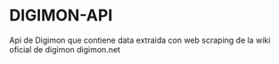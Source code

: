 # DIGIMON-API
Api de Digimon que contiene data extraida con web scraping de la wiki oficial de digimon digimon.net  
